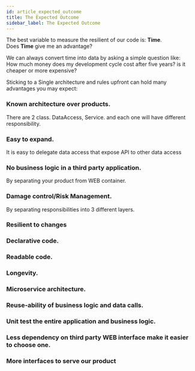```yaml
---
id: article_expected_outcome
title: The Expected Outcome
sidebar_label: The Expected Outcome
---
```



The best variable to measure the resilient of our code is:  **Time**.    
Does **Time** give me an advantage?     

We can always convert time into data by asking a simple question like:    
How much money does my development cycle cost after five years? is it cheaper or more expensive?



Sticking to a Single architecture and rules upfront can hold many advantages you may expect:

### Known architecture over products.
There are 2 class. DataAccess, Service. and each one will have different responsibility. 
### Easy to expand.
It is easy to delegate data access that expose API to other data access
### No business logic in a third party application.
By separating your product from WEB container. 
### Damage control/Risk Management.    
By separating responsibilities into 3 different layers.  
### Resilient to changes 
    
### Declarative code.
### Readable code.
### Longevity.
### Microservice architecture.
### Reuse-ability of business logic and data calls.
### Unit test the entire application and business logic.
### Less dependency on third party WEB interface make it easier to choose one.
### More interfaces to serve our product

